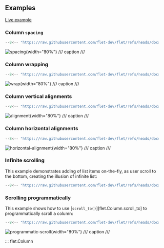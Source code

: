 ## Examples

[Live example](https://flet-controls-gallery.fly.dev/layout/column)

### Column `spacing`

```python
--8<-- "https://raw.githubusercontent.com/flet-dev/flet/refs/heads/docs/fix-links/sdk/python/examples/controls/column/spacing.py"
```

![spacing](https://raw.githubusercontent.com/flet-dev/flet/docs/fix-links/sdk/python/examples/controls/column/media/spacing.gif){width="80%"}
/// caption
///

### Column wrapping

```python
--8<-- "https://raw.githubusercontent.com/flet-dev/flet/refs/heads/docs/fix-links/sdk/python/examples/controls/column/wrap.py"
```

![wrap](https://raw.githubusercontent.com/flet-dev/flet/docs/fix-links/sdk/python/examples/controls/column/media/wrap.gif){width="80%"}
/// caption
///

### Column vertical alignments

```python
--8<-- "https://raw.githubusercontent.com/flet-dev/flet/refs/heads/docs/fix-links/sdk/python/examples/controls/column/alignment.py"
```

![alignment](https://raw.githubusercontent.com/flet-dev/flet/docs/fix-links/sdk/python/examples/controls/column/media/alignment.png){width="80%"}
/// caption
///

### Column horizontal alignments

```python
--8<-- "https://raw.githubusercontent.com/flet-dev/flet/refs/heads/docs/fix-links/sdk/python/examples/controls/column/horizontal-alignment.py"
```

![horizontal-alignment](https://raw.githubusercontent.com/flet-dev/flet/docs/fix-links/sdk/python/examples/controls/column/media/horizontal-alignment.png){width="80%"}
/// caption
///

### Infinite scrolling

This example demonstrates adding of list items on-the-fly, as user scroll to the bottom,
creating the illusion of infinite list:

```python
--8<-- "https://raw.githubusercontent.com/flet-dev/flet/refs/heads/docs/fix-links/sdk/python/examples/controls/column/infinite-scrolling.py"
```

### Scrolling programmatically

This example shows how to use [`scroll_to()`][flet.Column.scroll_to] to programmatically scroll a column:

```python
--8<-- "https://raw.githubusercontent.com/flet-dev/flet/refs/heads/docs/fix-links/sdk/python/examples/controls/column/programmatic-scroll.py"
```

![programmatic-scroll](https://raw.githubusercontent.com/flet-dev/flet/docs/fix-links/sdk/python/examples/controls/column/media/programmatic-scroll.png){width="80%"}
/// caption
///

[//]: # (### Custom scrollbar)

::: flet.Column
